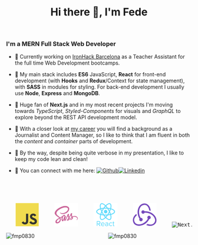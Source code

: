 <h1 align="center">Hi there 👋, I'm Fede</h1>

<br>

<h3 align="left">I'm a MERN Full Stack Web Developer</h3>

- 🔭 Currently working on [IronHack Barcelona](https://www.ironhack.com/en/barcelona) as a Teacher Assistant for the full time Web Development bootcamps.
  
- :star2: My main stack includes **ES6** JavaScript, **React** for front-end development (with **Hooks** and **Redux**/Context for state management), with **SASS** in modules for styling. For back-end development I usually use **Node**, **Express** and **MongoDB**.
  
- :rocket: Huge fan of **Next.js** and in my most recent projects I'm moving towards *TypeScript*, *Styled-Components* for visuals and *GraphQL* to explore beyond the REST API development model.
  
- :hear_no_evil: With a closer look at [my career](https://www.linkedin.com/in/fede-muniente/) you will find a background as a Journalist and Content Manager, so I like to think that I am fluent in both the *content* and *container* parts of development.
    
- :see_no_evil: By the way, despite being quite verbose in my presentation, I like to keep my code lean and clean!
  
- :speak_no_evil: You can connect with me here: [![Github](https://img.shields.io/badge/-Github-000?style=flat&logo=Github&logoColor=white)](https://github.com/fmp0830)[![Linkedin](https://img.shields.io/badge/-LinkedIn-blue?style=flat&logo=Linkedin&logoColor=white)](https://www.linkedin.com/in/fede-muniente/)

<br>
<br>
<br>
<pre align="left" width="40%">   <img src="https://raw.githubusercontent.com/devicons/devicon/master/icons/javascript/javascript-original.svg" alt="JS" height="64px" />     <img src="https://raw.githubusercontent.com/devicons/devicon/master/icons/sass/sass-original.svg" alt="SASS" height="64px;"/>     <img src="https://raw.githubusercontent.com/devicons/devicon/master/icons/react/react-original-wordmark.svg" alt="React" height="64px;"/>     <img src="https://raw.githubusercontent.com/devicons/devicon/master/icons/redux/redux-original.svg" alt="Redux" height="64px;"/>     <img src="https://cdn.worldvectorlogo.com/logos/nextjs-3.svg" alt="Next.js" height="64px;"/>              <img src="https://raw.githubusercontent.com/devicons/devicon/master/icons/nodejs/nodejs-original-wordmark.svg" alt="Node" height="64px;" style="margin-left:20px"/>     <img src="https://raw.githubusercontent.com/devicons/devicon/master/icons/express/express-original-wordmark.svg" alt="Express" height="64px;" style="margin-left:20px"/>     <img src="https://raw.githubusercontent.com/devicons/devicon/master/icons/mongodb/mongodb-original-wordmark.svg" alt="MongoDB" height="64px;" style="margin-left:20px"/>     <img src="https://www.vectorlogo.zone/logos/graphql/graphql-icon.svg" alt="GraphQL" height="64px;" style="margin-left:20px"/>
</pre>


<p><img align="left" src="https://github-readme-stats.vercel.app/api/top-langs?username=fmp0830&show_icons=true&theme=dark&locale=en&layout=compact" alt="fmp0830" width="40%"/><img align="right" src="https://github-readme-stats.vercel.app/api?username=fmp0830&show_icons=true&theme=dark&locale=en" alt="fmp0830" width="45%"/></p><br>



<!--
**FMP0830/FMP0830** is a ✨ _special_ ✨ repository because its `README.md` (this file) appears on your GitHub profile.

Here are some ideas to get you started:

- 🔭 I’m currently working on ...
- 🌱 I’m currently learning ...
- 👯 I’m looking to collaborate on ...
- 🤔 I’m looking for help with ...
- 💬 Ask me about ...
- 📫 How to reach me: ...
- 😄 Pronouns: ...
- ⚡ Fun fact: ...
-->
